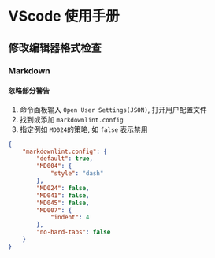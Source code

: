 # VScode 使用手册

## 修改编辑器格式检查

### Markdown

#### 忽略部分警告

1. 命令面板输入 `Open User Settings(JSON)`, 打开用户配置文件
2. 找到或添加 `markdownlint.config`
3. 指定例如 `MD024`的策略, 如 `false` 表示禁用

```json
{
    "markdownlint.config": {
        "default": true,
        "MD004": {
            "style": "dash"
        },
        "MD024": false,
        "MD041": false,
        "MD045": false,
        "MD007": {
            "indent": 4
        },
        "no-hard-tabs": false
    }
}
```
